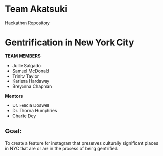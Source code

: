 # Team Akatsuki 
Hackathon Repository 
# Gentrification in New York City

**TEAM MEMBERS**
* Jullie Salgado
* Samuel McDonald 
* Trinity Taylor 
* Karlena Hardaway
* Breyanna Chapman

**Mentors** 
* Dr. Felicia Doswell
* Dr. Thorna Humphries 
* Charlie Dey
## Goal: 

To create a feature for instagram that preserves culturally significant places in NYC that are or are in the process of being gentrified. 



